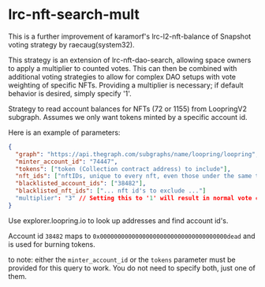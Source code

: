 # lrc-nft-search-mult

This is a further improvement of karamorf's lrc-l2-nft-balance of Snapshot voting strategy by raecaug(system32).

This strategy is an extension of lrc-nft-dao-search, allowing space owners to apply a multiplier to counted votes. 
This can then be combined with additional voting strategies to allow for complex DAO setups with vote weighting of specific NFTs.
Providing a multiplier is necessary; if default behavior is desired, simply specify '1'.

Strategy to read account balances for NFTs (72 or 1155) from LoopringV2 subgraph. Assumes we only want tokens minted by a specific account id.

Here is an example of parameters:

```json
{
  "graph": "https://api.thegraph.com/subgraphs/name/loopring/loopring",
  "minter_account_id": "74447",
  "tokens": ["token (Collection contract address) to include"],
  "nft_ids": ["nftIDs, unique to every nft, even those under the same token contract"],
  "blacklisted_account_ids": ["38482"],
  "blacklisted_nft_ids": ["... nft id's to exclude ..."]
  "multiplier": "3" // Setting this to '1' will result in normal vote counting behavior. 
}
```

Use explorer.loopring.io to look up addresses and find account id's.

Account id `38482` maps to `0x000000000000000000000000000000000000dead` and is used for burning tokens.

to note: either the `minter_account_id` or the `tokens` parameter must be provided for this query to work. You do not need to specify both, just one of them.
